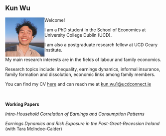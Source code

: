 <h2 style="font: normal"> 
  Kun Wu 
</h2>
 
<img align="left" width=25% height=25% src="pics/linkedin.jpeg" alt="image" />

<!-- below is if to put pic in the middle (probably need to trim it first) -->
<!-- p as for the content -->
<!-- <p align="center">
  <img width=25% height=25% src="hi/linkedin.jpeg"> 
</p> -->

Welcome! 

I am a PhD student in the School of Economics at University College Dublin (UCD).

I am also a postgraduate research fellow at UCD Geary Institute. 

My main research interests are in the fields of labour and family economics.

Research topics include: inequality, earnings dynamics, informal insurance, family formation and dissolution, economic links among family members.

You can find my CV [here](https://sites.google.com/view/wukun/cv?authuser=0) and can reach me at <kun.wu1@ucdconnect.ie>

\
\
**Working Papers**

_Intra-Household Correlation of Earnings and Consumption Patterns_

_Earnings Dynamics and Risk Exposure in the Post-Great-Recession Ireland_ <br> (with Tara McIndoe-Calder)
